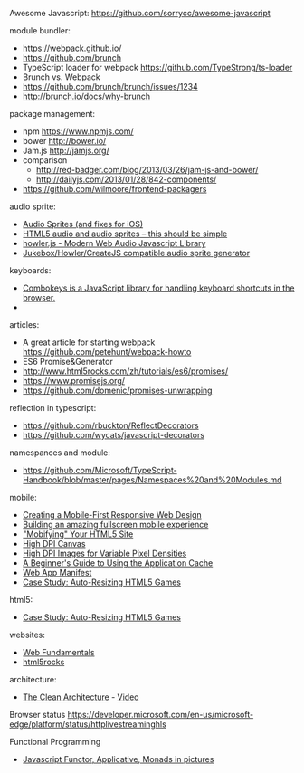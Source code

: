 
Awesome Javascript: https://github.com/sorrycc/awesome-javascript

module bundler:
* https://webpack.github.io/
* https://github.com/brunch
* TypeScript loader for webpack https://github.com/TypeStrong/ts-loader
* Brunch vs. Webpack 
 * https://github.com/brunch/brunch/issues/1234
 * http://brunch.io/docs/why-brunch

package management:
* npm https://www.npmjs.com/
* bower http://bower.io/
* Jam.js http://jamjs.org/
* comparison
  * http://red-badger.com/blog/2013/03/26/jam-js-and-bower/
  * http://dailyjs.com/2013/01/28/842-components/
* https://github.com/wilmoore/frontend-packagers

audio sprite:
* [Audio Sprites (and fixes for iOS)](https://remysharp.com/2010/12/23/audio-sprites)
* [HTML5 audio and audio sprites – this should be simple](https://hacks.mozilla.org/2012/04/html5-audio-and-audio-sprites-this-should-be-simple/)
* [howler.js - Modern Web Audio Javascript Library](https://github.com/goldfire/howler.js)
* [Jukebox/Howler/CreateJS compatible audio sprite generator](https://github.com/tonistiigi/audiosprite)

keyboards:
* [Combokeys is a JavaScript library for handling keyboard shortcuts in the browser.](https://github.com/PolicyStat/combokeys)
* 

articles:
* A great article for starting webpack https://github.com/petehunt/webpack-howto 
* ES6 Promise&Generator 
 * http://www.html5rocks.com/zh/tutorials/es6/promises/
 * https://www.promisejs.org/
 * https://github.com/domenic/promises-unwrapping

reflection in typescript:
* https://github.com/rbuckton/ReflectDecorators
* https://github.com/wycats/javascript-decorators

namespances and module:
* https://github.com/Microsoft/TypeScript-Handbook/blob/master/pages/Namespaces%20and%20Modules.md

mobile:
* [Creating a Mobile-First Responsive Web Design](http://www.html5rocks.com/en/mobile/responsivedesign/)
* [Building an amazing fullscreen mobile experience](http://www.html5rocks.com/en/mobile/fullscreen/)
* ["Mobifying" Your HTML5 Site](http://www.html5rocks.com/en/mobile/mobifying/)
* [High DPI Canvas](http://www.html5rocks.com/en/tutorials/canvas/hidpi/)
* [High DPI Images for Variable Pixel Densities](http://www.html5rocks.com/en/mobile/high-dpi/)
* [A Beginner's Guide to Using the Application Cache](http://www.html5rocks.com/en/tutorials/appcache/beginner/)
* [Web App Manifest](https://w3c.github.io/manifest/)
* [Case Study: Auto-Resizing HTML5 Games](http://www.html5rocks.com/en/tutorials/casestudies/gopherwoord-studios-resizing-html5-games/)

html5:
* [Case Study: Auto-Resizing HTML5 Games](http://www.html5rocks.com/en/tutorials/casestudies/gopherwoord-studios-resizing-html5-games/)

websites:
* [Web Fundamentals](https://developers.google.com/web/fundamentals/)
* [html5rocks](http://www.html5rocks.com/)

architecture:
* [The Clean Architecture](https://blog.8thlight.com/uncle-bob/2012/08/13/the-clean-architecture.html) - [Video](https://vimeo.com/43612849)
 
Browser status https://developer.microsoft.com/en-us/microsoft-edge/platform/status/httplivestreaminghls

Functional Programming 
* [Javascript Functor, Applicative, Monads in pictures](https://medium.com/@tzehsiang/javascript-functor-applicative-monads-in-pictures-b567c6415221#.6xsoubswt)

